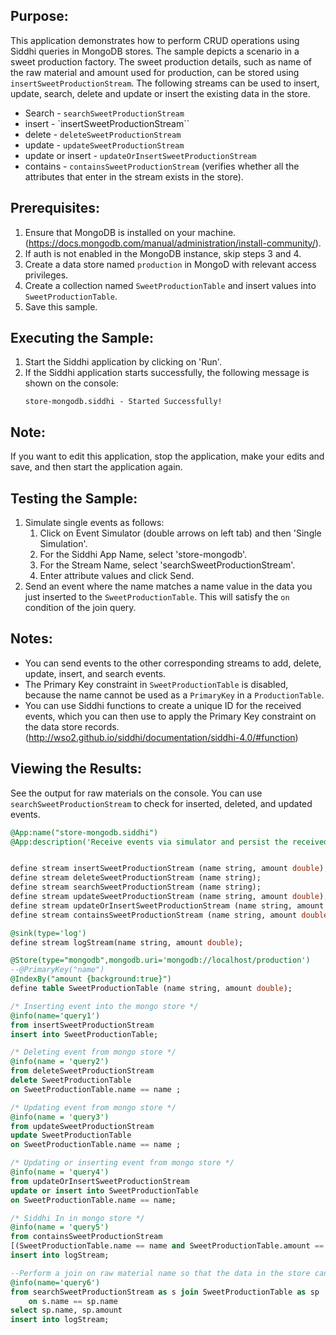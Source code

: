 ## Purpose:
This application demonstrates how to perform CRUD operations using Siddhi queries in MongoDB stores. The sample depicts a scenario in a sweet production factory. The sweet production details, such as name of the raw material and amount used for production, can be stored using `insertSweetProductionStream`. The following streams can be used to insert, update, search, delete and update or insert the existing data in the store.
* Search - `searchSweetProductionStream`
* insert - `insertSweetProductionStream``
* delete - `deleteSweetProductionStream`
* update - `updateSweetProductionStream`
* update or insert - `updateOrInsertSweetProductionStream`
* contains - `containsSweetProductionStream` (verifies whether all the attributes that enter in the stream exists in the store).

## Prerequisites:
1. Ensure that MongoDB is installed on your machine. (https://docs.mongodb.com/manual/administration/install-community/).
2. If auth is not enabled in the MongoDB instance, skip steps 3 and 4.
3. Create a data store named `production` in MongoD with relevant access privileges.
4. Create a collection named `SweetProductionTable` and insert values into `SweetProductionTable`.
5. Save this sample.

## Executing the Sample:
1. Start the Siddhi application by clicking on 'Run'.
2. If the Siddhi application starts successfully, the following message is shown on the console:
    ```
    store-mongodb.siddhi - Started Successfully!
    ```

## Note:
If you want to edit this application, stop the application, make your edits and save, and then start the application again.

## Testing the Sample:
1. Simulate single events as follows:
    1. Click on Event Simulator (double arrows on left tab) and then 'Single Simulation'.
    2. For the Siddhi App Name, select 'store-mongodb'.
    3. For the Stream Name, select 'searchSweetProductionStream'.
    4. Enter attribute values and click Send.
2. Send an event where the name matches a name value in the data you just inserted to the `SweetProductionTable`. This will satisfy the `on` condition of the join query.

## Notes:
* You can send events to the other corresponding streams to add, delete, update, insert, and search events.
* The Primary Key constraint in `SweetProductionTable` is disabled, because the name cannot be used as a `PrimaryKey` in a `ProductionTable`.
* You can use Siddhi functions to create a unique ID for the received events, which you can then use to apply the Primary Key constraint on the data store records. (http://wso2.github.io/siddhi/documentation/siddhi-4.0/#function)

## Viewing the Results:
See the output for raw materials on the console. You can use `searchSweetProductionStream` to check for inserted, deleted, and updated events.

```sql
@App:name("store-mongodb.siddhi")
@App:description('Receive events via simulator and persist the received data in the store.')


define stream insertSweetProductionStream (name string, amount double);
define stream deleteSweetProductionStream (name string);
define stream searchSweetProductionStream (name string);
define stream updateSweetProductionStream (name string, amount double);
define stream updateOrInsertSweetProductionStream (name string, amount double);
define stream containsSweetProductionStream (name string, amount double);

@sink(type='log')
define stream logStream(name string, amount double);

@Store(type="mongodb",mongodb.uri='mongodb://localhost/production')
--@PrimaryKey("name")
@IndexBy("amount {background:true}")
define table SweetProductionTable (name string, amount double);

/* Inserting event into the mongo store */
@info(name='query1')
from insertSweetProductionStream
insert into SweetProductionTable;

/* Deleting event from mongo store */
@info(name = 'query2')
from deleteSweetProductionStream
delete SweetProductionTable
on SweetProductionTable.name == name ;

/* Updating event from mongo store */
@info(name = 'query3')
from updateSweetProductionStream
update SweetProductionTable
on SweetProductionTable.name == name ;

/* Updating or inserting event from mongo store */
@info(name = 'query4')
from updateOrInsertSweetProductionStream
update or insert into SweetProductionTable
on SweetProductionTable.name == name;

/* Siddhi In in mongo store */
@info(name = 'query5')
from containsSweetProductionStream
[(SweetProductionTable.name == name and SweetProductionTable.amount == amount) in SweetProductionTable]
insert into logStream;

--Perform a join on raw material name so that the data in the store can be viewed
@info(name='query6')
from searchSweetProductionStream as s join SweetProductionTable as sp
    on s.name == sp.name
select sp.name, sp.amount
insert into logStream;
```